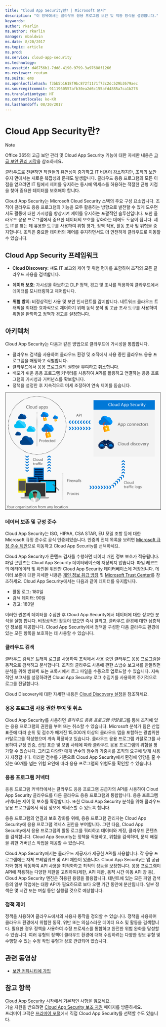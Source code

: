 ```yaml
---
title: "Cloud App Security란? | Microsoft 문서"
description: "이 항목에서는 클라우드 응용 프로그램 보안 및 작동 방식을 설명합니다."
keywords: 
author: rkarlin
ms.author: rkarlin
manager: mbaldwin
ms.date: 8/20/2017
ms.topic: article
ms.prod: 
ms.service: cloud-app-security
ms.technology: 
ms.assetid: d46756b1-7dd8-4190-9799-3a97688f1266
ms.reviewer: reutam
ms.suite: ems
ms.openlocfilehash: f3bb5b1618f9bc872f1171f73c2dc529b3679aec
ms.sourcegitcommit: 9111960557afb30ea2d6c155afd4885a7ca1b278
ms.translationtype: HT
ms.contentlocale: ko-KR
ms.lasthandoff: 08/20/2017
---
```

# <a name="what-is-cloud-app-security"></a>Cloud App Security란?

> [!NOTE]
> Office 365의 고급 보안 관리 및 Cloud App Security 기능에 대한 자세한 내용은 [고급 보안 관리 시작](https://support.office.com/article/Get-started-with-Advanced-Management-Security-d9ee4d67-f2b3-42b4-9c9e-c4529904990a)을 참조하세요.

클라우드로 전환하면 직원들의 유연성이 증가하고 IT 비용이 감소하지만, 조직의 보안 유지 면에서는 새로운 복잡성과 문제도 발생합니다. 클라우드 응용 프로그램의 모든 이점을 얻으려면 IT 팀에서 제어를 유지하는 동시에 액세스를 허용하는 적절한 균형 지점을 찾아 중요한 데이터를 보호해야 합니다.  

Cloud App Security는 Microsoft Cloud Security 스택의 주요 구성 요소입니다. 조직이 클라우드 응용 프로그램의 기능을 모두 활용하는 방향으로 발전할 수 있게 도우면서도 활동에 대한 가시성을 향상시켜 제어를 유지하는 포괄적인 솔루션입니다. 또한 클라우드 응용 프로그램에서 중요한 데이터의 보호를 강화하는 데에도 도움이 됩니다. 섀도 IT를 찾는 데 유용한 도구를 사용하여 위험 평가, 정책 적용, 활동 조사 및 위협을 중지합니다. 조직은 중요한 데이터의 제어를 유지하면서도 더 안전하게 클라우드로 이동할 수 있습니다. 

## <a name="the-cloud-app-security-framework"></a>Cloud App Security 프레임워크  

- **Cloud Discovery**: 섀도 IT 보고와 제어 및 위험 평가를 포함하여 조직의 모든 클라우드 사용을 검색합니다.
    
- **데이터 보호**: 가시성을 확보하고 DLP 정책, 경고 및 조사를 적용하여 클라우드에서 데이터를 모니터링하고 제어합니다. 
    
- **위협 방지**: 비정상적인 사용 및 보안 인시던트를 감지합니다. 네트워크 클라우드 트래픽을 최대한 효과적으로 제어하기 위해 동작 분석 및 고급 조사 도구를 사용하여 위험을 완화하고 정책과 경고를 설정합니다.

## <a name="architecture"></a>아키텍처  

Cloud App Security는 다음과 같은 방법으로 클라우드에 가시성을 통합합니다.  

-   클라우드 검색을 사용하여 클라우드 환경 및 조직에서 사용 중인 클라우드 응용 프로그램을 매핑하고 식별합니다.
-   클라우드에서 응용 프로그램의 권한을 부여하고 취소합니다.  
-   배포가 쉬운 응용 프로그램 커넥터를 사용하여 API를 활용하고 연결하는 응용 프로그램의 가시성과 거버넌스를 확보합니다.  
-   정책을 설정한 후 지속적으로 미세 조정하여 연속 제어를 돕습니다.  

![Cloud App Security 아키텍처 다이어그램](./media/architecture.png)  

### <a name="data-retention--compliance"></a>데이터 보존 및 규정 준수

Cloud App Security는 ISO, HIPAA, CSA STAR, EU 모델 조항 등에 대한 Microsoft 규정 준수로 공식 인증되었습니다. 인증의 전체 목록을 보려면 [Microsoft 규정 준수 제안](https://go.microsoft.com/fwlink/?linkid=842039)으로 이동하고 Cloud App Security를 선택하세요.  

Cloud App Security가 콘텐츠 검사를 수행하면 데이터 개인 정보 보호가 적용됩니다. 파일 콘텐츠는 Cloud App Security 데이터베이스에 저장되지 않습니다. 파일 레코드의 메타데이터 및 확인된 위반만 Cloud App Security 데이터베이스에 저장됩니다. 데이터 보존에 대한 자세한 내용은 [개인 정보 취급 방침](http://go.microsoft.com/fwlink/?LinkId=512132) 및 [Microsoft Trust Center](https://www.microsoft.com/TrustCenter/Privacy/You-are-in-control-of-your-data)를 참조하세요.
Cloud App Security에서는 다음과 같이 데이터를 유지합니다. 
 
- 활동 로그: 180일 
- 검색 데이터: 90일 
- 경고: 180일 

이러한 원본의 데이터를 수집한 후 Cloud App Security에서 데이터에 대한 정교한 분석을 실행 합니다. 비정상적인 활동이 있으면 즉시 알리고, 클라우드 환경에 대한 심층적인 정보를 제공합니다. Cloud App Security에서 정책을 구성한 다음 클라우드 환경에 있는 모든 항목을 보호하는 데 사용할 수 있습니다.  

### <a name="cloud-discovery"></a>클라우드 검색  

클라우드 검색은 트래픽 로그를 사용하여 조직에서 사용 중인 클라우드 응용 프로그램을 동적으로 검색하고 분석합니다. 조직의 클라우드 사용에 관한 스냅숏 보고서를 만들려면 분석을 위해 방화벽 또는 프록시에서 로그 파일을 수동으로 업로드할 수 있습니다. 지속적인 보고서를 설정하려면 Cloud App Security 로그 수집기를 사용하여 주기적으로 로그를 전달합니다.  

Cloud Discovery에 대한 자세한 내용은 [Cloud Discovery 설정](set-up-cloud-discovery.md)을 참조하세요.

### <a name="sanctioning-and-unsanctioning-an-app"></a>응용 프로그램 사용 권한 부여 및 취소  

Cloud App Security를 사용하면 *클라우드 응용 프로그램 카탈로그*를 통해 조직에 있는 응용 프로그램의 권한을 부여 또는 취소할 수 있습니다. Microsoft 분석가 팀은 산업 표준에 따라 순위 및 점수가 매겨진 15,000개 이상의 클라우드 앱을 포함하는 광범위한 카탈로그를 작성했으며 계속 확장하고 있습니다. 클라우드 응용 프로그램 카탈로그를 사용하여 규정 인증, 산업 표준 및 모범 사례에 따라 클라우드 응용 프로그램의 위험을 평가할 수 있습니다. 그리고 다양한 매개 변수의 점수와 가중치를 조직의 요구에 맞게 사용자 지정합니다. 이러한 점수를 기준으로 Cloud App Security에서 환경에 영향을 줄 수 있는 60개를 넘는 위험 요인에 따라 응용 프로그램의 위험도를 확인할 수 있습니다.  

### <a name="app-connectors"></a>응용 프로그램 커넥터  
응용 프로그램 커넥터에서는 클라우드 응용 프로그램 공급자의 API를 사용하여 Cloud App Security 클라우드를 다른 클라우드 응용 프로그램과 통합합니다. 응용 프로그램 커넥터는 제어 및 보호를 확장합니다. 또한 Cloud App Security 분석을 위해 클라우드 응용 프로그램에서 직접 정보에 액세스할 수 있도록 합니다.  

응용 프로그램의 연결과 보호 강화를 위해, 응용 프로그램 관리자는 Cloud App Security에 응용 프로그램 액세스 권한을 부여합니다. 그런 다음, Cloud App Security에서 응용 프로그램의 활동 로그를 쿼리하고 데이터와 계정, 클라우드 콘텐츠를 검색합니다. Cloud App Security는 정책을 적용하고, 위험을 검색하며, 문제 해결을 위한 거버넌스 작업을 제공할 수 있습니다.  

Cloud App Security에서는 클라우드 제공자가 제공한 API를 사용합니다. 각 응용 프로그램에는 자체 프레임워크 및 API 제한이 있습니다. Cloud App Security는 앱 공급자와 함께 작동하여 API 사용을 최적화하고 최적의 성능을 보장합니다. 응용 프로그램이 API에 적용하는 다양한 제한을 고려하여(제한, API 제한, 동적 시간 이동 API 창 등), Cloud App Security 엔진은 허용된 용량을 활용합니다. 테넌트에 있는 모든 파일 검색 등의 일부 작업에는 대량 API가 필요하므로 보다 오랜 기간 동안에 분산됩니다. 일부 정책은 몇 시간 또는 며칠 동안 실행될 것으로 예상합니다.  

### <a name="policy-control"></a>정책 제어  

정책을 사용하여 클라우드에서의 사용자 동작을 정의할 수 있습니다. 정책을 사용하여 클라우드 환경에서 위험한 동작, 위반 또는 의심스러운 데이터 요소 및 활동을 검색합니다. 필요한 경우 정책을 사용하여 수정 프로세스를 통합하고 완전한 위험 완화를 달성할 수 있습니다. 여러 유형의 정책이 클라우드 환경에 대해 수집하려는 다양한 정보 유형 및 수행할 수 있는 수정 작업 유형과 상호 관련되어 있습니다.  

## <a name="related-videos"></a>관련 동영상
- [보안 커뮤니티에 가입](https://channel9.msdn.com/Shows/Microsoft-Security/Join-the-Security-Community)

## <a name="see-also"></a>참고 항목  

[Cloud App Security 시작](getting-started-with-cloud-app-security.md)에서 기본적인 사항을 읽으세요.    
기술 지원을 받으려면 [Cloud App Security 보조 지원](http://support.microsoft.com/oas/default.aspx?prid=16031) 페이지를 방문하세요.   
프리미어 고객은 [프리미어 포털](https://premier.microsoft.com/)에서 직접 Cloud App Security를 선택할 수도 있습니다.   
